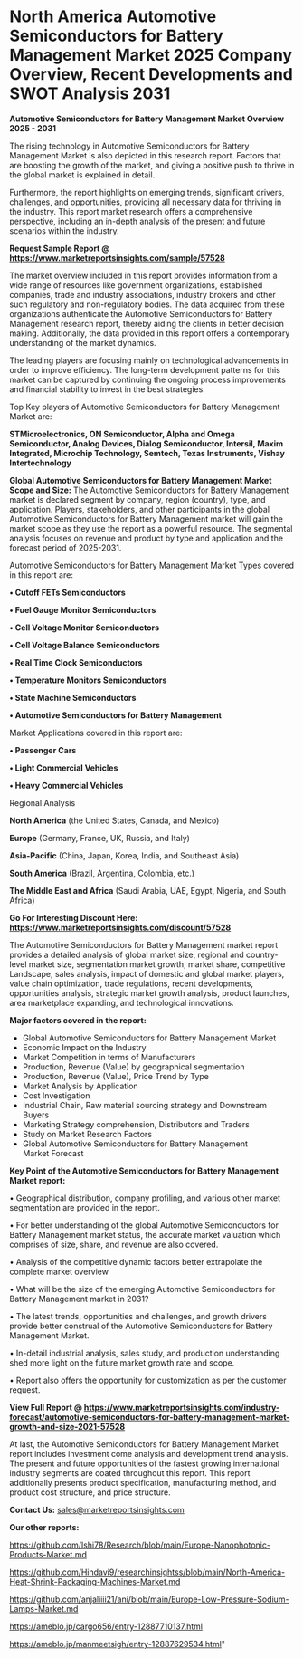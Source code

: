 # North America Automotive Semiconductors for Battery Management Market 2025 Company Overview, Recent Developments and SWOT Analysis 2031

<Strong> Automotive Semiconductors for Battery Management Market Overview 2025 - 2031</strong>

The rising technology in Automotive Semiconductors for Battery Management Market is also depicted in this research report. Factors that are boosting the growth of the market, and giving a positive push to thrive in the global market is explained in detail.

Furthermore, the report highlights on emerging trends, significant drivers, challenges, and opportunities, providing all necessary data for thriving in the industry. This report market research offers a comprehensive perspective, including an in-depth analysis of the present and future scenarios within the industry.

<strong>Request Sample Report @ <a href=https://www.marketreportsinsights.com/sample/57528>https://www.marketreportsinsights.com/sample/57528</a></strong>

The market overview included in this report provides information from a wide range of resources like government organizations, established companies, trade and industry associations, industry brokers and other such regulatory and non-regulatory bodies. The data acquired from these organizations authenticate the Automotive Semiconductors for Battery Management research report, thereby aiding the clients in better decision making. Additionally, the data provided in this report offers a contemporary understanding of the market dynamics.

The leading players are focusing mainly on technological advancements in order to improve efficiency. The long-term development patterns for this market can be captured by continuing the ongoing process improvements and financial stability to invest in the best strategies.

Top Key players of Automotive Semiconductors for Battery Management Market are:

<strong>STMicroelectronics, ON Semiconductor, Alpha and Omega Semiconductor, Analog Devices, Dialog Semiconductor, Intersil, Maxim Integrated, Microchip Technology, Semtech, Texas Instruments, Vishay Intertechnology</strong>

<strong><b>Global Automotive Semiconductors for Battery Management Market Scope and Size:</b></strong>
The Automotive Semiconductors for Battery Management market is declared segment by company, region (country), type, and application. Players, stakeholders, and other participants in the global Automotive Semiconductors for Battery Management market will gain the market scope as they use the report as a powerful resource. The segmental analysis focuses on revenue and product by type and application and the forecast period of 2025-2031.

Automotive Semiconductors for Battery Management Market Types covered in this report are:

<strong>• Cutoff FETs Semiconductors

• Fuel Gauge Monitor Semiconductors

• Cell Voltage Monitor Semiconductors

• Cell Voltage Balance Semiconductors

• Real Time Clock Semiconductors

• Temperature Monitors Semiconductors

• State Machine Semiconductors

• Automotive Semiconductors for Battery Management</strong>

Market Applications covered in this report are:

<strong>• Passenger Cars

• Light Commercial Vehicles

• Heavy Commercial Vehicles</strong> 

Regional Analysis

<strong>North America</strong> (the United States, Canada, and Mexico)

<strong>Europe</strong> (Germany, France, UK, Russia, and Italy)

<strong>Asia-Pacific</strong> (China, Japan, Korea, India, and Southeast Asia)

<strong>South America</strong> (Brazil, Argentina, Colombia, etc.)

<strong>The Middle East and Africa</strong> (Saudi Arabia, UAE, Egypt, Nigeria, and South Africa)

<strong>Go For Interesting Discount Here: <a href=https://www.marketreportsinsights.com/discount/57528>https://www.marketreportsinsights.com/discount/57528</a></strong>

The Automotive Semiconductors for Battery Management market report provides a detailed analysis of global market size, regional and country-level market size, segmentation market growth, market share, competitive Landscape, sales analysis, impact of domestic and global market players, value chain optimization, trade regulations, recent developments, opportunities analysis, strategic market growth analysis, product launches, area marketplace expanding, and technological innovations.

<strong><b>Major factors covered in the report:</b></strong>
<ul>
  <li>Global Automotive Semiconductors for Battery Management Market </li>
  <li>Economic Impact on the Industry</li>
  <li>Market Competition in terms of Manufacturers</li>
  <li>Production, Revenue (Value) by geographical segmentation</li>
  <li>Production, Revenue (Value), Price Trend by Type</li>
  <li>Market Analysis by Application</li>
  <li>Cost Investigation</li>
  <li>Industrial Chain, Raw material sourcing strategy and Downstream Buyers</li>
  <li>Marketing Strategy comprehension, Distributors and Traders</li>
  <li>Study on Market Research Factors</li>
  <li>Global Automotive Semiconductors for Battery Management Market Forecast</li>
</ul>

<strong><b>Key Point of the Automotive Semiconductors for Battery Management Market report:</b></strong>

• Geographical distribution, company profiling, and various other market segmentation are provided in the report.

• For better understanding of the global Automotive Semiconductors for Battery Management market status, the accurate market valuation which comprises of size, share, and revenue are also covered.

• Analysis of the competitive dynamic factors better extrapolate the complete market overview

• What will be the size of the emerging Automotive Semiconductors for Battery Management market in 2031?

• The latest trends, opportunities and challenges, and growth drivers provide better construal of the Automotive Semiconductors for Battery Management Market.

• In-detail industrial analysis, sales study, and production understanding shed more light on the future market growth rate and scope.

• Report also offers the opportunity for customization as per the customer request.

<strong><b>View Full Report @ <a href=https://www.marketreportsinsights.com/industry-forecast/automotive-semiconductors-for-battery-management-market-growth-and-size-2021-57528>https://www.marketreportsinsights.com/industry-forecast/automotive-semiconductors-for-battery-management-market-growth-and-size-2021-57528</a></b></strong>


At last, the Automotive Semiconductors for Battery Management Market report includes investment come analysis and development trend analysis. The present and future opportunities of the fastest growing international industry segments are coated throughout this report. This report additionally presents product specification, manufacturing method, and product cost structure, and price structure.

<strong>Contact Us:</strong>
sales@marketreportsinsights.com

<strong>Our other reports:</strong>

<a href=https://github.com/Ishi78/Research/blob/main/Europe-Nanophotonic-Products-Market.md>https://github.com/Ishi78/Research/blob/main/Europe-Nanophotonic-Products-Market.md</a>

<a href=https://github.com/Hindavi9/researchinsightss/blob/main/North-America-Heat-Shrink-Packaging-Machines-Market.md>https://github.com/Hindavi9/researchinsightss/blob/main/North-America-Heat-Shrink-Packaging-Machines-Market.md</a>

<a href=https://github.com/anjaliiii21/ani/blob/main/Europe-Low-Pressure-Sodium-Lamps-Market.md>https://github.com/anjaliiii21/ani/blob/main/Europe-Low-Pressure-Sodium-Lamps-Market.md</a>

<a href=https://ameblo.jp/cargo656/entry-12887710137.html>https://ameblo.jp/cargo656/entry-12887710137.html</a>

<a href=https://ameblo.jp/manmeetsigh/entry-12887629534.html>https://ameblo.jp/manmeetsigh/entry-12887629534.html</a>"
